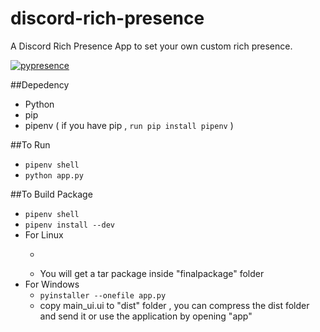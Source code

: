 # discord-rich-presence
A Discord Rich Presence App to set your own custom rich presence.

[![pypresence](https://img.shields.io/badge/using-pypresence-00bb88.svg?style=for-the-badge&logo=discord&logoWidth=20)](https://github.com/qwertyquerty/pypresence)


##Depedency
* Python
* pip
* pipenv ( if you have pip , ```run pip install pipenv``` )

##To Run
* ```pipenv shell```
* ```python app.py```

##To Build Package
* ```pipenv shell```
* ```pipenv install --dev```
*  For Linux 
    * ```./build.sh 
    * You will get a tar package inside "finalpackage" folder
*  For Windows 
    * ```pyinstaller --onefile app.py```
    * copy main_ui.ui to "dist" folder , you can compress  the dist folder and send it or use the application by opening "app"
